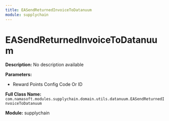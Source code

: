 ```yaml
---
title: EASendReturnedInvoiceToDatanuum
module: supplychain
---
```


# EASendReturnedInvoiceToDatanuum

**Description:** No description available

**Parameters:**
- Reward Points Config Code Or ID

**Full Class Name:** `com.namasoft.modules.supplychain.domain.utils.datanuum.EASendReturnedInvoiceToDatanuum`

**Module:** supplychain

